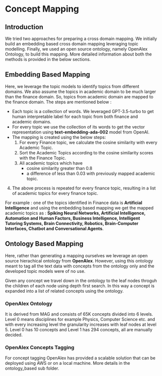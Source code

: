 # Concept Mapping

## Introduction
We tried two approaches for preparing a cross domain mapping. We initially build an embedding based cross domain mapping leveraging topic modelling. Finally, we used an open source ontology, namely OpenAlex Ontology, to build this mapping. More detailed information about both the methods is provided in the below sections. 


## Embedding Based Mapping
Here, we leverage the topic models to identify topics from different domains. We also assume the topics in academic domain to be much larger than the finance domain. So, topics from academic domain are mapped to the finance domain. The steps are mentioned below :
- Each topic is a collection of words. We leveraged GPT-3.5-turbo to get human interpretable label for each topic from both finance and academic domains.
- For every topic we use the collection of its words to get the vector representation using **text-embedding-ada-002** model from OpenAI. 
- The mapping is created using the below steps:
    1. For every Finance topic, we calculate the cosine similarity with every Academic Topic.
    2. Sort the Academic Topics according to the cosine similarity scores with the Finance Topic.
    3. All academic topics which have
        - cosine similarity greater than 0.8
        - a difference of less than 0.03 with previously mapped academic topic.
4. The above process is repeated for every finance topic, resulting in a list of academic topics for every finance topic. 

For example : one of the topics identified in Finance data is **Artificial Intelligence** and using the embedding based mapping we get the mapped academic topics as : **Spiking Neural Networks, Artificial Intelligence, Automation and Human Factors, Business Intelligence, Intelligent Tutoring Systems, Brain Connectivity, Robotics, Brain-Computer Interfaces, Chatbot and Conversational Agents**.


## Ontology Based Mapping
Here, rather than generating a mapping ourselves we leverage an open source hierachical ontology from **OpenAlex**. However, using this ontology meant to tag all the text data with concepts from the ontology only and the developed topic models were of no use. 

Given any concept we travel down in the ontology to the leaf nodes throguh the children of each node using depth first search. In this way a concept is expanded into a list of related concepts using the ontology.

### OpenAlex Ontology 
It is derived from MAG and consists of 65K concepts divided into 6 levels. Level 0 means disciplines for example Physics, Computer Science etc. and with every increasing level the granularity increases with leaf nodes at level 5. Level 0 has 10 concepts and Level 1 has 294 concepts, all are manually decided.


### OpenAlex Concepts Tagging
For concept tagging OpenAlex has provided a scalable solution that can be deployed using AWS or on a local machine. More details in the ontology_based sub folder.
